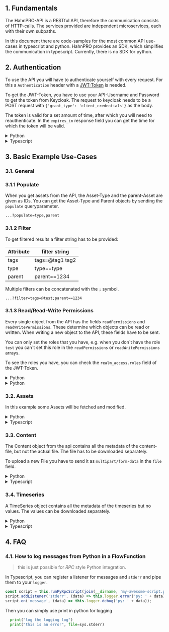 ## 1. Fundamentals

The HahnPRO-API is a RESTful API, therefore the communication consists of HTTP-calls.
The services provided are independent microservices, each with their own subpaths.

In this document there are code-samples for the most common API use-cases in typescript
and python. HahnPRO provides an SDK, which simplifies the communication in typescript.
Currently, there is no SDK for python.

## 2. Authentication

To use the API you will have to authenticate yourself with every request. For this a `Authentication`
header with a [JWT-Token](https://jwt.io/introduction) is needed.

To get the JWT-Token, you have to use your API-Username and Password to get the token from Keycloak. The request to
keycloak needs to be a POST request with `{'grant_type': 'client_credentials'}` as the body.

The token is valid for a set amount of time, after which you will need to reauthenticate.
In the `expires_in` response field you can get the time for which the token will be valid.

<details>
  <summary markdown="span">Python</summary>

In the following sample-code the user gets asked for their password, which then gets used to ask Keycloak for the
JWT-Token. The token then gets used in the `Authentication` header.

You will need to set the variables `API_BASE_URL`, `AUTH_BASE_URL`, `AUTH_REALM` and `API_USER`. The `AUTH_BASE_URL`
will often be the same as the `API_BASE_URL`.

```python
import requests
import getpass

# gets an access token
keycloak_url = AUTH_BASE_URL + '/auth/realms/' + AUTH_REALM + '/protocol/openid-connect/token'
headers = {'Content-Type':'application/x-www-form-urlencoded'}
apiPw = getpass.getpass('Password for ' + API_USER)
auth=(API_USER, apiPw)
data = {'grant_type': 'client_credentials'}
res = requests.post(keycloak_url, auth=auth, headers=headers, data=data )
apiPw = '';
token = res.json()['access_token']
print('token: ' +  token[:5] + '...' + str(len(token)))
headers = {'Authorization':'Bearer ' + token,
           'Content-Type': 'application/json'}

```

The `headers` need to be sent with every request to the API.

</details>

<details>
  <summary markdown="span">Typescript</summary>

The Hahn-PRO Flow-SDK does most of the work in getting and using the token. You only have to set the `API_BASE_URL` (
defaults to `https://testing.hahnpro.com`), `AUTH_BASE_URL` (defaults to `API_BASE_URL`),
`AUTH_REALM` (defaults to `hpc`), `API_USER` and `AUTH_SECRET` environment variables;

```typescript
import { API } from '@hahnpro/flow-sdk';

// explicitly set the envs
process.env.API_BASE_URL = '*your API URL*';
process.env.AUTH_BASE_URL = '*URL of the Keycloak instance the authenticate with*'; // only needed if distinct from API_BASE_URL
process.env.AUTH_REALM = '*the Keycloak Realm*';
process.env.API_USER = '*your username*';
process.env.AUTH_SECRET = '*your secret*';

// or by using dotenv
import * as dotenv from 'dotenv';

dotenv.config();

const api = new API();
```

The JWT-Token is automatically requested and used with every request you send, using the `api` object.

</details>

## 3. Basic Example Use-Cases

### 3.1. General

### 3.1.1 Populate

When you get assets from the API, the Asset-Type and the parent-Asset are given as IDs. You can get the Asset-Type and
Parent objects by sending the `populate` queryparameter.

`...?populate=type,parent`

### 3.1.2 Filter

To get filtered results a filter string has to be provided:

| Attribute | filter string   |
| --------- | --------------- |
| tags      | tags=@tag1 tag2 |
| type      | type==type      |
| parent    | parent==1234    |

Multiple filters can be concatenated with the `;` symbol.

`...?filter=tags=@test;parent==1234`

### 3.1.3 Read/Read-Write Permissions

Every single object from the API has the fields `readPermissions` and `readWritePermissions`.
These determine which objects can be read or written.
When writing a new object to the API, these fields have to be sent.

You can only set the roles that you have, e.g. when you don´t have the role `test` you
can´t set this role in the `readPermissions` or `readWritePermissions` arrays.

To see the roles you have, you can check the `realm_access.roles` field of the JWT-Token.

<details>
  <summary markdown="span">Python</summary>

Get user roles from JWT-Token.

```python
import jwt

def getUserRoles(token):
    algorithm = jwt.get_unverified_header(token)['alg']
    data = jwt.decode(token, algorithms=algorithm, audience='account', options={"verify_signature": False})
    return data['realm_access']['roles']
```

This example uses the [`pyjwt` library](https://pyjwt.readthedocs.io/en/stable/).

</details>

<details>
  <summary markdown="span">Python</summary>

Get user roles from JWT-Token.

```typescript
const roles = await api.userManager.getCurrentUserRoles();
```

</details>

### 3.2. Assets

In this example some Assets will be fetched and modified.

<details>
  <summary markdown="span">Python</summary>

```python
API_AM_PATH = '/api/assets'
```

Get all assets:

```python
res = requests.get(API_BASE_URL + API_AM_PATH, headers=headers)
assets = res.json()['docs']
```

Get a single Asset:

```python
assetId = '1234'
res = requests.get(API_BASE_URL + API_AM_PATH + '/' + assetId, headers=headers)
asset = res.json()
```

Get all Assets with tag:

```python
filterString = '?filter=tags=@test'
res = requests.get(API_BASE_URL + API_AM_PATH + filterString, headers=headers)
assets = res.json()['docs']
```

Populate Asset-type and Parent-Asset:

```python
populateString = '?populate=type,parent'
res = requests.get(API_BASE_URL + API_AM_PATH + populateString, headers=headers)
print(res.json()['docs'])
```

Create a new Asset:

```python
asset = {
  name: 'newAsset',
  type: '1234',
  readPermissions: ['test'],
  readWritePermissions: ['test', 'admin']
}

res = requests.post(API_BASE_URL + API_AM_PATH, data=json.dumps(asset), headers=headers)
```

Update existing asset:

```python
import json

# get asset
assetId = '1234'
res = requests.get(API_BASE_URL + API_AM_PATH + '/' + assetId, headers=headers)
asset = res.json()

# update asset
asset['tags'] = ['qwertz', 'test']

# save aset
res = requests.put(API_BASE_URL + API_AM_PATH + '/' + assetId, data=json.dumps(asset), headers=headers)
```

</details>

<details>
  <summary markdown="span">Typescript</summary>

Get all assets:

```typescript
// get a paginated list of all Assets
const all = await api.assetManager.getMany();
const assets = all.docs; // asset-objects are contained in the docs array
```

Get a single Asset:

```typescript
const asset = await api.assetManager.getOne('*ID of asset*');
```

Get all Assets with tag:

```typescript
const filtered = await api.assetManager.getManyFiltered({ tags: ['test'] });
const assets = filtered.docs;
```

Populate Asset-type and Parent-Asset:

```typescript
const many = await api.assetManager.getMany({ populate: 'type,parent' });
const assets = many.docs;
```

Create a new Asset:

```typescript
const asset: Asset = {
  name: 'newAsset',
  type: '1234',
  readPermissions: ['test'],
  readWritePermissions: ['test', 'admin'],
};

await api.assetManager.addOne(asset);
```

Update existing Asset:

```typescript
const asset = await api.assetManager.getOne('1234');
// modify
asset.tags.push('newTag');

await api.assetManager.updateOne('1234', asset);
```

</details>

### 3.3. Content

The Content object from the api contains all the metadata of the content-file, but not the actual file. The file has to
be downloaded separately.

To upload a new File you have to send it as `multipart/form-data` in the `file` field.

<details>
  <summary markdown="span">Python</summary>

```python
API_CM_PATH = '/api/contents'
```

Get all Content:

```python
res = requests.get(API_BASE_URL + API_CM_PATH, headers=headers)
contents = res.json()['docs']
```

Download Content:

```python
contentId = '1234'
res = requests.get(API_BASE_URL + API_CM_PATH + '/' + contentId + '/download', headers=headers)
blob = res.content
```

Download Content attached to an Asset:

```python
ASSET_WITH_CONTENT = '1234'
res = requests.get(API_BASE_URL + API_AM_PATH +'/' + ASSET_WITH_CONTENT, headers=headers)
attachments = res.json()['attachments']

res = requests.get(API_BASE_URL + API_CM_PATH + '/' + attachments[0] + '/download', headers=headers)
blob = res.content
```

Upload new Content:

If you are using the same `headers` set from the authentication example, you have
to the `Content-Type` header.

```python
del headers['Content-Type']
```

```python
files = {'file': open('somefile.txt', 'rb')}
payload={
    'readPermissions': 'test',
    'readWritePermissions': 'test'
}

res = requests.post(API_BASE_URL + API_CM_PATH, files=files, data=payload, headers=headers)
```

Attach Content to Asset:

```python
files = {'file': open('somefile.txt', 'rb')}
payload={
    'readPermissions': 'test',
    'readWritePermissions': 'test'
}

res = requests.post(API_BASE_URL + API_AM_PATH + '/1234/attachment', data=payload, files=files, headers=headers)
```

</details>

<details>
  <summary markdown="span">Typescript</summary>

Get all Contents:

```typescript
const many = await api.contentManager.getMany();
const contents = many.docs;
```

Download Content:

```typescript
const content = await api.contentManager.getOne('1234');
const file = await api.contentManager.download(content.id);
```

Download Content attached to an Asset:

```typescript
const asset = await api.assetManager.getOne('1234');
const file = await api.contentManager.download(asset.attachments[0]);
```

Upload new Content:

```typescript
import FormData from 'form-data';

const form = new FormData();
form.append('file', fs.createReadStream('/foo/bar.jpg'));
form.append('readPermission', 'test');
form.append('readWritePermission', 'test');

await api.contentManager.upload(form);
```

Attach Content to Asset:

```typescript
import FormData from 'form-data';

const form = new FormData();
form.append('file', fs.createReadStream('/foo/bar.jpg'));
form.append('readPermission', 'test');
form.append('readWritePermission', 'test');

await api.assetManager.addAttachment('1234', form);
```

</details>

### 3.4. Timeseries

A TimeSeries object contains all the metadata of the timeseries but no values. The values
can be downloaded separately.

<details>
  <summary markdown="span">Python</summary>

Get timeseries:

```python
tsId = '1234'
res = requests.get(API_BASE_URL + API_TSM_PATH + '/' + tsId, headers=headers)
ts = res.json()

# download the first 1000 values
res = requests.get(API_BASE_URL + API_TSM_PATH + '/' + tsId + '/' + '0' + '?limit=1000', headers=headers)
values = res.json()
```

Create new empty timeseries:

```python
ts = {
    'name': 'newTS,
    'readPermissions': ['test'],
    'readWritePermissions': ['test']
}

res = requests.post(API_BASE_URL, data=json.dumps(ts), headers=headers)
```

Add value to Timeseries:

```python
data = { '1234': 5, '1235': 6}; // { *timestamp* : *value*}
# multiple values
data1 = { '1234': { val1: 1, val2: 2} };

requests.post(API_BASE_URL + API_TSM_PATH + '/1234', data=json.dumps(data), headers=headers)
```

</details>

<details>
  <summary markdown="span">Typescript</summary>

Get Timeseries:

```typescript
const ts = await api.timeSeriesManager.getOne('1234');

const from = 0; // timestamp
const to = Date.now(); // timestamp (optional)
const group = '12h'; // "10s", "1m", "5m", "15m", "30m", "1h", "3h", "6h", "12h", "1d", "7d" (optional)
const values = await api.timeSeriesManager.getValuesOfPeriod(tsId, from, to, group);
```

Create new empty timeseries:

```typescript
const ts: TimeSeries = {
  name: 'newTS',
  readPermissions: ['test'],
  readWritePermissions: ['test', 'admin'],
  minDate: Date.now,
  maxBucketTimeRange: 86400000,
};

await api.timeSeriesManager.addOne(ts);
```

Add value to Timeseries:

```typescript
const value = { '1234': 5, '1235': 6 }; // { *timestamp* : *value*}
// multiple values
const value1 = { '1234': { val1: 1, val2: 2 } };

await api.timeSeriesManager.addValue('1234', value);
```

</details>

## 4. FAQ

### 4.1. How to log messages from Python in a FlowFunction

> this is just possible for _RPC_ style Python integration.

In Typescript, you can register a listener for messages and `stderr` and pipe them to your `logger`.

```typescript
const script = this.runPyRpcScript(join(__dirname, 'my-awesome-script.py'));
script.addListener('stderr', (data) => this.logger.error('py: ' + data));
script.on('message', (data) => this.logger.debug('py: ' + data));
```

Then you can simply use print in python for logging

```python
  print("log the logging log")
  print("this is an error", file=sys.stderr)
```
